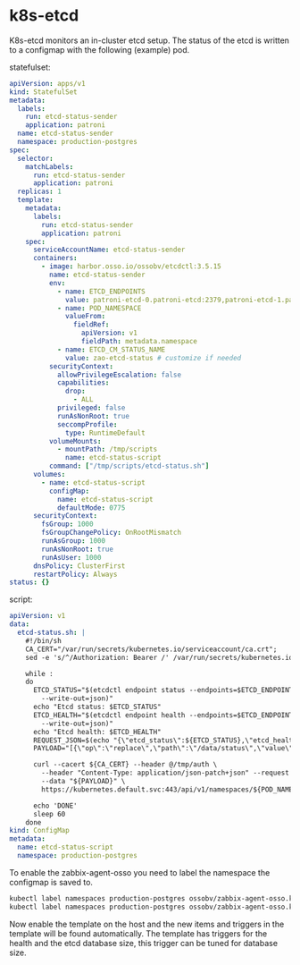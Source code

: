 <!-- [This file is part of the zabbix-agent-osso package] -->

# k8s-etcd

K8s-etcd monitors an in-cluster etcd setup.
The status of the etcd is written to a configmap with the following (example)
pod.

statefulset:

```yml
apiVersion: apps/v1
kind: StatefulSet
metadata:
  labels:
    run: etcd-status-sender
    application: patroni
  name: etcd-status-sender
  namespace: production-postgres
spec:
  selector:
    matchLabels:
      run: etcd-status-sender
      application: patroni
  replicas: 1
  template:
    metadata:
      labels:
        run: etcd-status-sender
        application: patroni
    spec:
      serviceAccountName: etcd-status-sender
      containers:
        - image: harbor.osso.io/ossobv/etcdctl:3.5.15
          name: etcd-status-sender
          env:
            - name: ETCD_ENDPOINTS
              value: patroni-etcd-0.patroni-etcd:2379,patroni-etcd-1.patroni-etcd:2379,patroni-etcd-2.patroni-etcd:2379
            - name: POD_NAMESPACE
              valueFrom:
                fieldRef:
                  apiVersion: v1
                  fieldPath: metadata.namespace
            - name: ETCD_CM_STATUS_NAME
              value: zao-etcd-status # customize if needed
          securityContext:
            allowPrivilegeEscalation: false
            capabilities:
              drop:
                - ALL
            privileged: false
            runAsNonRoot: true
            seccompProfile:
              type: RuntimeDefault
          volumeMounts:
            - mountPath: /tmp/scripts
              name: etcd-status-script
          command: ["/tmp/scripts/etcd-status.sh"]
      volumes:
        - name: etcd-status-script
          configMap:
            name: etcd-status-script
            defaultMode: 0775
      securityContext:
        fsGroup: 1000
        fsGroupChangePolicy: OnRootMismatch
        runAsGroup: 1000
        runAsNonRoot: true
        runAsUser: 1000
      dnsPolicy: ClusterFirst
      restartPolicy: Always
status: {}
```

script:

```yml
apiVersion: v1
data:
  etcd-status.sh: |
    #!/bin/sh
    CA_CERT="/var/run/secrets/kubernetes.io/serviceaccount/ca.crt";
    sed -e 's/^/Authorization: Bearer /' /var/run/secrets/kubernetes.io/serviceaccount/token >/tmp/auth

    while :
    do
      ETCD_STATUS="$(etcdctl endpoint status --endpoints=$ETCD_ENDPOINTS \
        --write-out=json)"
      echo "Etcd status: $ETCD_STATUS"
      ETCD_HEALTH="$(etcdctl endpoint health --endpoints=$ETCD_ENDPOINTS \
        --write-out=json)"
      echo "Etcd health: $ETCD_HEALTH"
      REQUEST_JSON=$(echo "{\"etcd_status\":${ETCD_STATUS},\"etcd_health\":${ETCD_HEALTH}}" | jq tostring)
      PAYLOAD="[{\"op\":\"replace\",\"path\":\"/data/status\",\"value\":${REQUEST_JSON}}]"

      curl --cacert ${CA_CERT} --header @/tmp/auth \
        --header "Content-Type: application/json-patch+json" --request PATCH \
        --data "${PAYLOAD}" \
        https://kubernetes.default.svc:443/api/v1/namespaces/${POD_NAMESPACE}/configmaps/$(ETCD_CM_STATUS_NAME)

      echo 'DONE'
      sleep 60
    done
kind: ConfigMap
metadata:
  name: etcd-status-script
  namespace: production-postgres
```

To enable the zabbix-agent-osso you need to label the namespace the configmap
is saved to.

```sh
kubectl label namespaces production-postgres ossobv/zabbix-agent-osso.k8s-etcd=true
kubectl label namespaces production-postgres ossobv/zabbix-agent-osso.k8s-etcd-status-name=zao-etcd-status

```

Now enable the template on the host and the new items and triggers in the
template will be found automatically.
The template has triggers for the health and the etcd database size, this
trigger can be tuned for database size.
